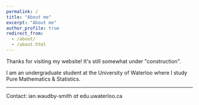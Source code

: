 ```yaml
---
permalink: /
title: "About me"
excerpt: "About me"
author_profile: true
redirect_from:
  - /about/
  - /about.html
---
```


Thanks for visiting my website! It's still somewhat under "construction".

I am an undergraduate student at the University of Waterloo where I study Pure Mathematics & Statistics.

---

Contact: ian.waudby-smith _at_ edu.uwaterloo.ca
